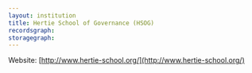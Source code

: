 ```yaml
---
layout: institution
title: Hertie School of Governance (HSOG)
recordsgraph: 
storagegraph: 
---
```


Website: [http://www.hertie-school.org/](http://www.hertie-school.org/)
